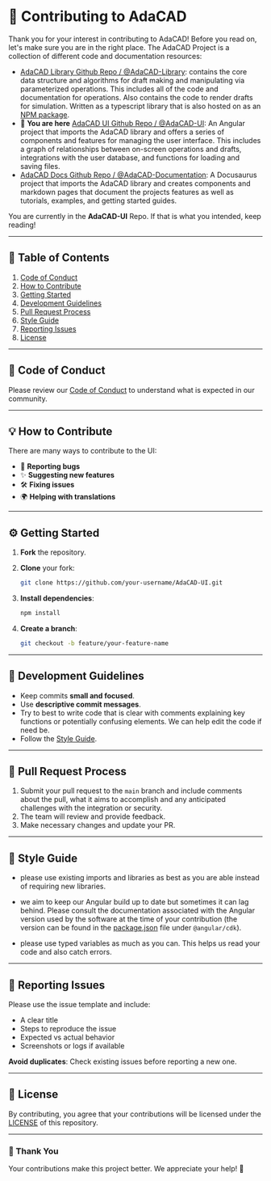 # 📘 Contributing to AdaCAD 

Thank you for your interest in contributing to AdaCAD! Before you read on, let's make sure you are in the right place. The AdaCAD Project is a collection of different code and documentation resources:


- [AdaCAD Library Github Repo / @AdaCAD-Library](https://github.com/UnstableDesign/AdaCAD-Library): contains the core data structure and algorithms for draft making and manipulating via parameterized operations. This includes all of the code and documentation for operations. Also contains the code to render drafts for simulation. Written as a typescript library that is also hosted on as an [NPM package](https://www.npmjs.com/package/adacad-drafting-lib). 
- 🎯 **You are here** [AdaCAD UI Github Repo / @AdaCAD-UI](https://github.com/UnstableDesign/AdaCAD): An Angular project that imports the AdaCAD library and offers a series of components and features for managing the user interface. This includes a graph of relationships between on-screen operations and drafts, integrations with the user database, and functions for loading and saving files.
- [AdaCAD Docs Github Repo / @AdaCAD-Documentation](https://github.com/UnstableDesign/AdaCAD-Documentation): A Docusaurus project that imports the AdaCAD library and creates components and markdown pages that document the projects features as well as tutorials, examples, and getting started guides. 

You are currently in the **AdaCAD-UI** Repo. If that is what you intended, keep reading! 

---

## 🧾 Table of Contents

1. [Code of Conduct](#-code-of-conduct)
2. [How to Contribute](#-how-to-contribute)
3. [Getting Started](#-getting-started)
4. [Development Guidelines](#-development-guidelines)
5. [Pull Request Process](#-pull-request-process)
6. [Style Guide](#-style-guide)
7. [Reporting Issues](#-reporting-issues)
6. [License](#-license)

---

## 📜 Code of Conduct

Please review our [Code of Conduct](CODE_OF_CONDUCT.md) to understand what is expected in our community.

---

## 💡 How to Contribute

There are many ways to contribute to the UI:

* 📄 **Reporting bugs**
* ✨ **Suggesting new features**
* 🛠 **Fixing issues**
* 🌍 **Helping with translations**

---

## ⚙️ Getting Started

1. **Fork** the repository.
2. **Clone** your fork:

   ```bash
   git clone https://github.com/your-username/AdaCAD-UI.git
   ```
3. **Install dependencies**:

   ```bash
   npm install
   ```
4. **Create a branch**:

   ```bash
   git checkout -b feature/your-feature-name
   ```

---

## 🧭 Development Guidelines

* Keep commits **small and focused**.
* Use **descriptive commit messages**.
* Try to best to write code that is clear with comments explaining key functions or potentially confusing elements. We can help edit the code if need be. 
* Follow the [Style Guide](#-style-guide).

---

## 🚀 Pull Request Process

1. Submit your pull request to the `main` branch and include comments about the pull, what it aims to accomplish and any anticipated challenges with the integration or security.
3. The team will review and provide feedback.
4. Make necessary changes and update your PR.

---

## 🎨 Style Guide

- please use existing imports and libraries as best as you are able instead of requiring new libraries.

- we aim to keep our Angular build up to date but sometimes it can lag behind. Please consult the documentation associated with the Angular version used by the software at the time of your contribution (the version can be found in the [package.json](package.json) file under `@angular/cdk`). 

- please use typed variables as much as you can. This helps us read your code and also catch errors. 

---

## 🐛 Reporting Issues

Please use the issue template and include:

* A clear title
* Steps to reproduce the issue
* Expected vs actual behavior
* Screenshots or logs if available

**Avoid duplicates**: Check existing issues before reporting a new one.

---

## 📄 License

By contributing, you agree that your contributions will be licensed under the [LICENSE](LICENSE) of this repository.

---

### 🙏 Thank You

Your contributions make this project better. We appreciate your help! 💙

